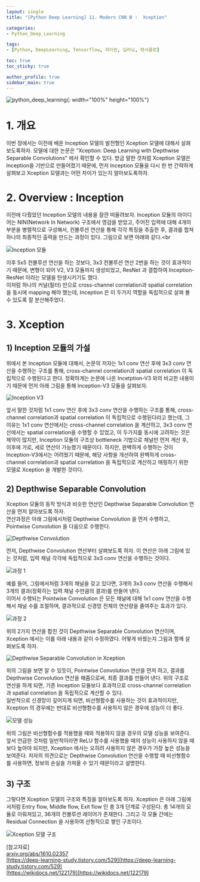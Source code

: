 ```yaml
---
layout: single
title: "[Python Deep Learning] 11. Modern CNN Ⅲ :  Xception"

categories:
- Python_Deep_Learning

tags:
- [Python, DeepLearning, Tensorflow, 파이썬, 딥러닝, 텐서플로]

toc: true
toc_sticky: true

author_profile: true
sidebar_main: true
---
```


![python_deep_learning](/assets/images/blog_template/tensorflow.jpg){: width="100%" height="100%"}

# 1. 개요
이번 장에서는 이전에 배운 Inception 모델의 발전형인 Xception 모델에 대해서 살펴보도록하자. 모델에 대한 논문은  "Xception: Deep Learning with Depthwise Separable Convolutions" 에서 확인할 수 있다. 방금 말한 것처럼 Xception 모델은 Inception을 기반으로 만들어졌기 때문에, 먼저 Inception 모듈을 다시 한 번 간략하게 살펴보고 Xception 모델과는 어떤 차이가 있는지 알아보도록하자.<br>

# 2. Overview : Inception
이전에 다뤘었던 Inception 모델의 내용을 잠깐 떠올려보자. Inception 모듈의 아이디어는 NIN(Network In Network) 구조에서 영감을 받았고, 주어진 입력에 대해 4개의 부분을 병렬적으로 구성해서, 컨볼루션 연산을 통해 각각 특징을 추출한 후, 결과를 합쳐 하나의 최종적인 출력을 만드는 과정이 있다. 그림으로 보면 아래와 같다.<br

![Inception 모듈](/images/2021-10-04-python_deep_learning-chapter11-modern_cnn_3/1_inception_module.jpg)

이후 5x5 컨볼루션 연산을 하는 것보다, 3x3 컨볼루션 연산 2번을 하는 것이 효과적이기 때문에, 변형이 되어 V2, V3 모듈까지 생성되었고, ResNet 과 결합하여 Inception-ResNet 이라는 모델을 탄생시키기도 했다.<br>
이처럼 하나의 커널(필터) 만으로 cross-channel correlation과 spatial correlation을 동시에 mapping 해야 했는데, Inception 은 이 두가지 역할을 독립적으로 살펴 볼 수 있도록 잘 분산해주었다.<br>

# 3. Xception
## 1)  Inception 모듈의 가설
위에서 본 Inception 모듈에 대해서, 논문의 저자는 1x1 conv 연산 후에 3x3 conv 연산을 수행하는 구조를 통해, cross-channel correlation과 spatial correlation 이 독립적으로 수행된다고 한다. 정확하게는 논문에 나온 Incetption-V3 와의 비교한 내용이기 때문에 먼저 아래 그림을 통해 Inception-V3 모듈을 살펴보자.<br>

![Inception V3](/images/2021-10-04-python_deep_learning-chapter11-modern_cnn_3/2_inception_v3.jpg)

앞서 말한 것처럼 1x1 conv 연산 후에 3x3 conv 연산을 수행하는 구조를 통해, cross-channel correlation과 spatial correlation 이 독립적으로 수행된다라고 했는데, 그 이유는 1x1 conv 연산에서는 cross-channel correlation 을 계산하고, 3x3 conv 연산에서는 spatial correlation을 수행할 수 있었고, 이 두가지를 동시에 고려하는 것은 제약이 많지만, Inception 모듈의 구조상 bottleneck 기법으로 채널만 먼저 계산 후, 이후에 가로, 세로 연산이 가능했기 때문이다. 하지만, 완벽하게 수행하는 것이 Inception-V3에서는 어려웠기 때문에, 해당 사항을 개선하여 완벽하게 cross-channel correlation과 spatial correlation 을 독립적으로 계산하고 매핑하기 위한 모델로 Xception 을 개발한 것이다.<br>

## 2) Depthwise Separable Convolution
Xception 모듈의 동작 방식과 비슷한 연산인 Depthwise Separable Convolution 연산을 먼저 알아보도록 하자.<br>
연산과정은 아래 그림에서처럼 Depthwise Convolution 을 먼저 수행하고, Pointwise Convolution 을 다음으로 수행한다.<br>

![Depthwise Convolution](/images/2021-10-04-python_deep_learning-chapter11-modern_cnn_3/3_depthwise_conv.jpg)

먼저, Depthwise Convolution 연산부터 살펴보도록 하자. 이 연산은 아래 그림에 있는 것처럼, 입력 채널 각각에 독립적으로 3x3 conv 연산을 수행하는 것이다.<br>

![과정 1](/images/2021-10-04-python_deep_learning-chapter11-modern_cnn_3/4_depthwise_conv.jpg)

예를 들어, 그림에서처럼 3개의 채널을 갖고 있다면, 3개의 3x3 conv 연산을 수행해서 3개의 결과(정확히는 입력 채널 수만큼의 결과)를 만들어 낸다.<br>
이어서 수행되는 Pointwise Convolution 은 모든 채널에 대해 1x1 conv 연산을 수행해서 채널 수를 조절하며, 결과적으로 신경망 전체의 연산량을 줄여주는 효과가 있다.<br>

![과정 2](/images/2021-10-04-python_deep_learning-chapter11-modern_cnn_3/5_depthwise_conv.jpg)

위의 2가지 연산을 합친 것이 Depthwise Separable Convolution 연산이며, Xception 에서는 이를 아래 내용과 같이 수정하였다. 어떻게 바꿨는지 그림과 함께 살펴보도록 하자.

![Depthwise Separable Convolution in Xception](/images/2021-10-04-python_deep_learning-chapter11-modern_cnn_3/6_pointwise_conv.jpg)

위의 그림을 보면 알 수 있듯이, Pointwise Convolution 연산을 먼저 하고, 결과를 Depthwise Convolution 연산을 해줌으로써, 최종 결과를 만들어 낸다. 위의 구조로 연산을 하게 되면, 기존 Inception 모듈보다 효과적으로 cross-channel correlation과 spatial correlation 을 독립적으로 계산할 수 있다.<br>
일반적으로 신경망이 깊어지게 되면, 비선형함수를 사용하는 것이 효과적이지만, Xception 의 경우에는 반대로 비선형함수를 사용하지 않은 경우에 성능이 더 좋다.

![모델 성능](/images/2021-10-04-python_deep_learning-chapter11-modern_cnn_3/7_performance.jpg)

위의 그림은 비선형함수를 적용했을 때와 적용하지 않을 경우의 모델 성능을 보여준다. 앞서 언급한 것처럼 일반적이라면 ReLU 함수를 사용했을 때의 성능이 사용하지 않을 때보다 높아야 되지만, Xception 에서는 오히려 사용하지 않은 경우가 가장 높은 성능을 보여준다. 저자의 의견으로는 Depthwise Convolution 연산을 수행할 때 비선형함수를 사용하면, 정보의 손실을 가져올 수 있기 때문이라고 설명한다.

## 3) 구조
그렇다면 Xception 모델의 구조와 특징을 알아보도록 하자. Xception 은 아래 그림에서처럼 Entry flow, Middle flow, Exit flow 인 총 3개 단계로 구성된다. 총 14개의 모듈로 이뤄져있고, 36개의 컨볼루션 레이어가 존재한다. 그리고 각 모듈 간에는 Residual Connection 을 사용하여 선형적으로 쌓인 구조이다.

![Xception 모델 구조](/images/2021-10-04-python_deep_learning-chapter11-modern_cnn_3/8_xception_architecture.jpg)

[참고자료]<br>
[arxiv.org/abs/1610.02357](https://arxiv.org/abs/1610.02357)<br>
[https://deep-learning-study.tistory.com/529](https://deep-learning-study.tistory.com/529)<br>
[https://wikidocs.net/122179](https://wikidocs.net/122179)<br>